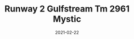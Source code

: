 ---
tags: 
  - "To Market"
  - "Rubber Flooring"
  - "Runway2"
title: "Runway 2 Gulfstream Tm 2961 Mystic"
designer: "To Market"
image_primary: "img/2961.jpg"
href: "https://www.tomkt.com/runway-2-swatches"
description: "ROLL%20SIZE%3A%204%27%20x%2025%27%A0%20or%204%27%20x%2050%27"
category: "rubber-flooring-runway2"
subtitle: ""
manufacturer: "ToMarket"
slug: "/manufacturers/tomarket/rubber-flooring-runway-2/to-market-runway-2-gulfstream-tm-2961-mystic"
date: "2021-02-22"
---